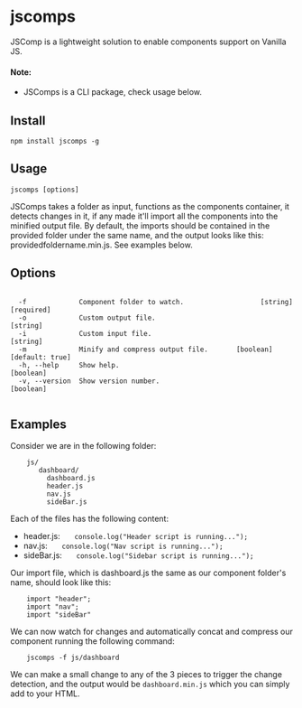 # jscomps

JSComp is a lightweight solution to enable components support on Vanilla JS.

#### Note:
- JSComps is a CLI package, check usage below.

## Install
    npm install jscomps -g

## Usage
    jscomps [options]

  JSComps takes a folder as input, functions as the components container, it detects changes in it, if any made it'll import all the components into the minified output file. By default, the imports should be contained in the provided folder under the same name, and the output looks like this: providedfoldername.min.js. See examples below.
  
  
## Options

```

  -f             Component folder to watch.                   [string] [required]
  -o             Custom output file.                                     [string]
  -i             Custom input file.                                      [string]
  -m             Minify and compress output file.       [boolean] [default: true]
  -h, --help     Show help.                                             [boolean]
  -v, --version  Show version number.                                   [boolean]
  
```
## Examples
Consider we are in the following folder:
```
    js/
       dashboard/
         dashboard.js
         header.js
         nav.js
         sideBar.js

```
Each of the files has the following content:
- header.js:
```    console.log("Header script is running..."); ```
- nav.js:
```    console.log("Nav script is running..."); ```
- sideBar.js:
```    console.log("Sidebar script is running..."); ```

Our import file, which is dashboard.js the same as our component folder's name, should look like this:
```
    import "header";
    import "nav";
    import "sideBar"
```
We can now watch for changes and automatically concat and compress our component running the following command:
```     
    jscomps -f js/dashboard
```
We can make a small change to any of the 3 pieces to trigger the change detection, and the output would be ```dashboard.min.js``` which you can simply add to your HTML.
